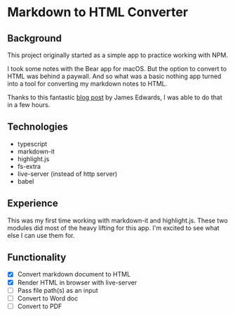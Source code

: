 # Markdown to HTML Converter


## Background
This project originally started as a simple app to practice working with NPM.

I took some notes with the Bear app for macOS. But the option to convert to HTML was behind a paywall. And so what was a basic nothing app turned into a tool for converting my markdown notes to HTML. 

Thanks to this fantastic [blog post](https://www.devextent.com/convert-markdown-to-html-nodejs/) by James Edwards, I was able to do that in a few hours.

## Technologies
- typescript
- markdown-it
- highlight.js
- fs-extra
- live-server (instead of http server)
- babel

## Experience
This was my first time working with markdown-it and highlight.js. These two modules did most of the heavy lifting for this app. I'm excited to see what else I can use them for.

## Functionality
- [x] Convert markdown document to HTML
- [x] Render HTML in browser with live-server
- [ ] Pass file path(s) as an input
- [ ] Convert to Word doc
- [ ] Convert to PDF
